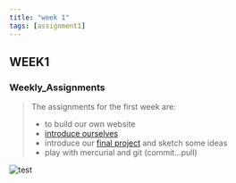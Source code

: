 ```yaml
---
title: "week 1"
tags: [assignment1]
---
```



## WEEK1
### Weekly_Assignments 
> The assignments for the first week are:
> - to build our own website
> - [introduce ourselves]({{site.baseurl}}/resume)
> - introduce our [final project]({{site.baseurl}}/projects) and sketch some ideas
> - play with mercurial and git (commit...pull) 

![test]({{site.baseurl}}/images/local/fingerkey-1.jpg)